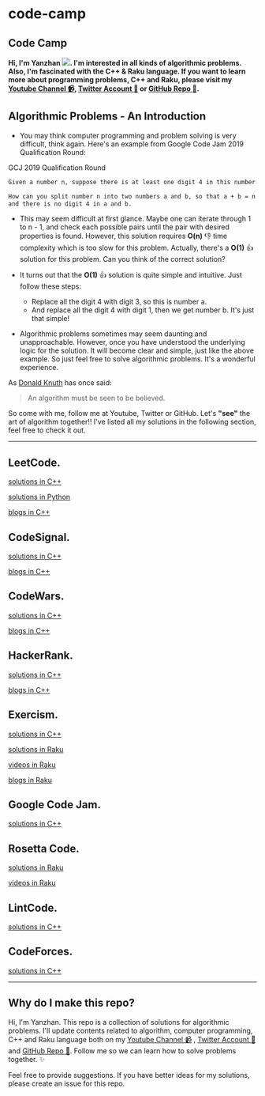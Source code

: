 # code-camp

## Code Camp

**Hi, I'm Yanzhan ![](resources/avatar.jpeg). I'm interested in all kinds of algorithmic problems. Also, I'm fascinated with the C++ & Raku language. If you want to learn more about programming problems, C++ and Raku, please visit my [Youtube Channel :video_camera:](https://www.youtube.com/channel/UCDkz-__gl3frqLexukpG0DA?view_as=subscriber), [Twitter Account :iphone:](https://twitter.com/YangYanzhan) or [GitHub Repo :memo:](https://github.com/yangyanzhan/code-camp).**

## Algorithmic Problems - An Introduction

* You may think computer programming and problem solving is very difficult, think again. Here's an example from Google Code Jam 2019 Qualification Round:

GCJ 2019 Qualification Round
```html
Given a number n, suppose there is at least one digit 4 in this number.

How can you split number n into two numbers a and b, so that a + b = n
and there is no digit 4 in a and b.
```

* This may seem difficult at first glance. Maybe one can iterate through 1 to n - 1, and check each possible pairs until the pair with desired properties is found. However, this solution requires **O(n)** :-1: time complexity which is too slow for this problem. Actually, there's a **O(1)** :+1: solution for this problem. Can you think of the correct solution?

* It turns out that the **O(1)** :+1: solution is quite simple and intuitive. Just follow these steps:
   * Replace all the digit 4 with digit 3, so this is number a.
   * And replace all the digit 4 with digit 1, then we get number b.
   It's just that simple!

* Algorithmic problems sometimes may seem daunting and unapproachable. However, once you have understood the underlying logic for the solution. It will become clear and simple, just like the above example. So just feel free to solve algorithmic problems. It's a wonderful experience.

As [Donald Knuth](https://en.wikipedia.org/wiki/Donald_Knuth) has once said:

> An algorithm must be seen to be believed.

So come with me, follow me at Youtube, Twitter or GitHub. Let's **"see"** the art of algorithm together!! I've listed all my solutions in the following section, feel free to check it out.

---

## LeetCode.

[solutions in C++](https://github.com/yangyanzhan/code-camp/tree/master/leetcode/c%2B%2B)

[solutions in Python](https://github.com/yangyanzhan/code-camp/tree/master/leetcode/python)

[blogs in C++](https://yanzhan.site/leetcode/)

## CodeSignal.

[solutions in C++](https://github.com/yangyanzhan/code-camp/tree/master/codesignal/c%2B%2B)

[blogs in C++](https://yanzhan.site/codesignal/)

## CodeWars.

[solutions in C++](https://github.com/yangyanzhan/code-camp/tree/master/codewars/c%2B%2B)

[blogs in C++](https://yanzhan.site/codewars/)

## HackerRank.

[solutions in C++](https://github.com/yangyanzhan/code-camp/tree/master/hackerrank/c%2B%2B)

[blogs in C++](https://yanzhan.site/hackerrank/)

## Exercism.

[solutions in C++](https://github.com/yangyanzhan/code-camp/tree/master/exercism/c%2B%2B)

[solutions in Raku](https://github.com/yangyanzhan/code-camp/tree/master/exercism/raku)

[videos in Raku](https://www.youtube.com/playlist?list=PLauAmRFUiNdsy3AD7YXmSBUiJsWVeO_3q)

[blogs in Raku](https://yanzhan.site/exercism/raku/)

## Google Code Jam.

[solutions in C++](https://github.com/yangyanzhan/code-camp/tree/master/google-code-jam/c%2B%2B)

## Rosetta Code.

[solutions in Raku](https://github.com/yangyanzhan/code-camp/tree/master/rosetta/raku)

[videos in Raku](https://www.youtube.com/watch?v=LKSMZIB8hhw&list=PLauAmRFUiNdsCK1JCxH72Ttg-IXjR7yQi)

## LintCode.

[solutions in C++](https://github.com/yangyanzhan/code-camp/tree/master/lintcode/c%2B%2B)

## CodeForces.

[solutions in C++](https://github.com/yangyanzhan/code-camp/tree/master/codeforces/c%2B%2B)

---

## Why do I make this repo?

Hi, I'm Yanzhan. This repo is a collection of solutions for algorithmic problems. I'll update contents related to algorithm, computer programming, C++ and  Raku language both on my [Youtube Channel :video_camera:](https://www.youtube.com/channel/UCDkz-__gl3frqLexukpG0DA?view_as=subscriber) , [Twitter Account :iphone:](https://twitter.com/YangYanzhan) and [GitHub Repo :memo:](https://github.com/yangyanzhan/code-camp). Follow me so we can learn how to solve problems together. :sparkles:

Feel free to provide suggestions. If you have better ideas for my solutions, please create an issue for this repo.
